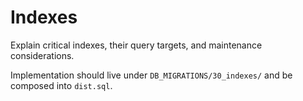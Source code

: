 # Indexes

Explain critical indexes, their query targets, and maintenance considerations.

Implementation should live under `DB_MIGRATIONS/30_indexes/` and be composed into `dist.sql`.
